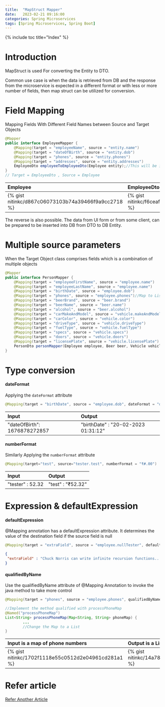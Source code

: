 ```yaml
---
title:  "MapStruct Mapper"
date:   2023-02-21 09:16:00
categories: Spring Microservices
tags: [Spring Microservices, Spring Boot]
---
```


{% include toc title="Index" %}

# Introduction
MapStruct is used For converting the Entity to DTO.

Common use case is when the data is retrieved from DB and the response from the microservice 
is expected in a different format or with less or more number of fields, then map struct can be utilized for 
conversion.

# Field Mapping
Mapping Fields With Different Field Names between Source and Target Objects

```java
@Mapper
public interface EmployeeMapper {
    @Mapping(target = "employeeName", source = "entity.name")
    @Mapping(target = "dateOfBirth", source = "entity.dob")
    @Mapping(target = "phones", source = "entity.phones")
    @Mapping(target = "addresses", source = "entity.addresses")
    EmployeeDto employeeToEmployeeDto(Employee entity);//This will be implemented by MapStruct
}
// Target = EmployeeDto , Source = Employee
```

| Employee                                            | EmployeeDto                                         | 
|:----------------------------------------------------|:----------------------------------------------------|      
| {% gist nitinkc/d867c06073103b74a39466f9a9cc2718 %} | {% gist nitinkc/f6ceaf913062d7aae7e8fff04fe09033 %} |

The reverse is also possible. The data from UI form or from some client, can be prepared to be inserted into DB
from DTO to DB Entity.


# Multiple source parameters

When the Target Object class comprises fields which is a combination of multiple objects

```java
@Mapper
public interface PersonMapper {
    @Mapping(target = "employeeFirstName", source = "employee.name")
    @Mapping(target = "employeeLastName", source = "employee.name")
    @Mapping(target = "birthDate", source = "employee.dob")
    @Mapping(target = "phones", source = "employee.phones")//Map to List
    @Mapping(target = "beerBrand", source = "beer.brand")
    @Mapping(target = "beerName", source = "beer.name")
    @Mapping(target = "alcohol", source = "beer.alcohol")
    @Mapping(target = "carMakeAndModel", source = "vehicle.makeAndModel")
    @Mapping(target = "carColor", source = "vehicle.color")
    @Mapping(target = "driveType", source = "vehicle.driveType")
    @Mapping(target = "fuelType", source = "vehicle.fuelType")
    @Mapping(target = "specs", source = "vehicle.specs")
    @Mapping(target = "doors", source = "vehicle.doors")
    @Mapping(target = "licensePlate", source = "vehicle.licensePlate")
    PersonDto personMapper(Employee employee, Beer beer, Vehicle vehicle);
}
```

# Type conversion

#### dateFormat
Applying the `dateFormat` attribute

```java
@Mapping(target = "birthDate", source = "employee.dob", dateFormat = "dd-MM-yyyy HH:mm:ss")
```

| Input                        | Output                            | 
|:-----------------------------|:----------------------------------|      
| "dateOfBirth": 1676878272857 |"birthDate" : "20-02-2023 01:31:12"|

#### numberFormat
Similarly Applying the `numberFormat` attribute

```java
@Mapping(target="test", source="tester.test", numberFormat = "₹#.00")
```

| Input            | Output            | 
|:-----------------|:------------------|      
| "tester" : 52.32 | "test" : "₹52.32" |


# Expression & defaultExpression

#### defaultExpression

@Mapping annotation has a defaultExpression attribute.  It determines the value of the destination field if the source field is null

```java
@Mapping(target = "extraField", source = "employee.nullTester", defaultExpression = "java(com.github.javafaker.Faker.instance().chuckNorris().fact())")
```

```json
{
 "extraField" : "Chuck Norris can write infinite recursion functions... and have them return."
}
```

#### qualifiedByName

Use the qualifiedByName attribute of @Mapping Annotation to invoke the java method to take more control
```java
@Mapping(target = "phones", source = "employee.phones", qualifiedByName = "processPhoneMap")//Map to List

//Implement the method qualified with processPhoneMap
@Named("processPhoneMap")
List<String> processPhoneMap(Map<String, String> phoneMap) {
        ...
        //Change the Map to a List
}
```

| Input is a map of phone numbers                     | Output is a List of Strings                         | 
|:----------------------------------------------------|:----------------------------------------------------|      
| {% gist nitinkc/1702f1118e55c0512d2e04961cd281a1 %} | {% gist nitinkc/14a786fc4ce7d9e7df6c58c23c8bab34 %} |




# Refer article

[Refer Another Article](https://nitinkc.github.io/spring/microservices/map-struct/)